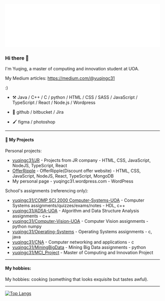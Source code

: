 ![Hello](docs/hello.svg)
### Hi there 👋
<!--
**yuqingc31/yuqingc31** is a ✨ _special_ ✨ repository because its `README.md` (this file) appears on your GitHub profile.


-->

I'm Yuqing, a master of computing and innovation student at UOA. 

My Medium articles: https://medium.com/@yuqingc31

:)

-   :hammer_and_pick: Java / C++ / C / python / HTML / CSS / SASS / JavaScript / TypeScript / React / Node.js / Wordpress
  
-   🧰  github / bitbucket / Jira

-   🖌️ figma / photoshop

----
#### :rocket: My Projects

Personal projects:
* [yuqingc31/JR](https://github.com/yuqingc31/JRbusinessProjects.git) - Projects from JR company - HTML, CSS, JavaScript, NodeJS, TypeScript, React
* [OfferRipple](https://github.com/yuqingc31/OfferRipple.git) - OfferRipple(Discount offer website) - HTML, CSS, JavaScript, NodeJS, React, TypeScript, MongoDB
* My personal page - yuqingc31.wordpress.com - WordPress

School's assignments (referencing only):

* [yuqingc31/COMP SCI 2000 Computer-Systems-UOA](https://github.com/yuqingc31/Computer-System.git) - Computer Systems assignments/quizzes/exams/notes - HDL, c++
* [yuqingc31/ADSA-UOA](https://github.com/yuqingc31/ADSA.git) - Algorithm and Data Structure Analysis assignments - c++
* [yuqingc31/Computer-Vision-UOA](https://github.com/yuqingc31/Computer-Vision.git) - Computer Vision assignments - python numpy
* [yuqingc31/Operating-Systems](https://github.com/yuqingc31/Operating-Systems.git) - Operating Systems assignments - c, java
* [yuqingc31/CNA](https://github.com/yuqingc31/CNA.git) - Computer networking and applications - c
* [yuqingc31/MiningBigData](https://github.com/yuqingc31/MiningBigData.git) - Mining Big Data assignments - python
* [yuqingc31/MCI_Project](https://github.com/yuqingc31/MCI_Project.git) - Master of Computing and Innovation Project
---
#### My hobbies:

My hobbies: cooking (something that looks exquisite but tastes awful).

---
[![Top Langs](https://github-readme-stats.vercel.app/api/top-langs/?username=yuqingc31&layout=compact)](https://github.com/anuraghazra/github-readme-stats)
